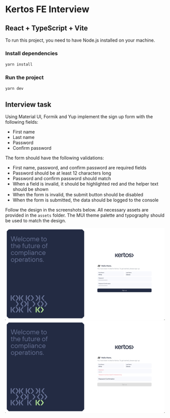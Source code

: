 # Kertos FE Interview

## React + TypeScript + Vite

To run this project, you need to have Node.js installed on your machine.

### Install dependencies

```bash
yarn install
```

### Run the project

```bash
yarn dev
```

## Interview task
Using Material UI, Formik and Yup implement the sign up form with the following fields:
- First name 
- Last name
- Password
- Confirm password

The form should have the following validations:
- First name, password, and confirm password are required fields
- Password should be at least 12 characters long
- Password and confirm password should match
- When a field is invalid, it should be highlighted red and the helper text should be shown
- When the form is invalid, the submit button should be disabled
- When the form is submitted, the data should be logged to the console

Follow the design in the screenshots below.
All necessary assets are provided in the `assets` folder. The MUI theme palette and typography should be used to match the design.

![Screenshot 2024-04-12 at 14.28.53.png](./docs/images/Screenshot%202024-04-12%20at%2014.28.53.png)
![Screenshot 2024-04-12 at 14.28.27.png](./docs/images/Screenshot%202024-04-12%20at%2014.28.27.png)

